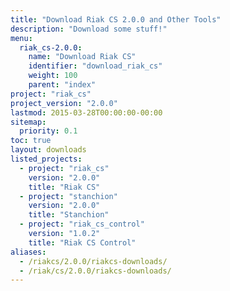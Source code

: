 ```yaml
---
title: "Download Riak CS 2.0.0 and Other Tools"
description: "Download some stuff!"
menu:
  riak_cs-2.0.0:
    name: "Download Riak CS"
    identifier: "download_riak_cs"
    weight: 100
    parent: "index"
project: "riak_cs"
project_version: "2.0.0"
lastmod: 2015-03-28T00:00:00-00:00
sitemap:
  priority: 0.1
toc: true
layout: downloads
listed_projects:
  - project: "riak_cs"
    version: "2.0.0"
    title: "Riak CS"
  - project: "stanchion"
    version: "2.0.0"
    title: "Stanchion"
  - project: "riak_cs_control"
    version: "1.0.2"
    title: "Riak CS Control"
aliases:
  - /riakcs/2.0.0/riakcs-downloads/
  - /riak/cs/2.0.0/riakcs-downloads/
---
```

